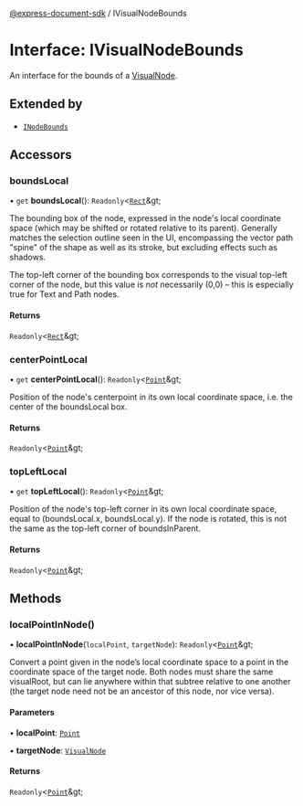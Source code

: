 [@express-document-sdk](../overview.md) / IVisualNodeBounds

# Interface: IVisualNodeBounds

An interface for the bounds of a [VisualNode](../classes/visual-node.md).

## Extended by

-   [`INodeBounds`](i-node-bounds.md)

## Accessors

### boundsLocal

• `get` **boundsLocal**(): `Readonly`&lt;[`Rect`](rect.md)\&gt;

The bounding box of the node, expressed in the node's local coordinate space (which may be shifted or rotated
relative to its parent). Generally matches the selection outline seen in the UI, encompassing the vector path
"spine" of the shape as well as its stroke, but excluding effects such as shadows.

The top-left corner of the bounding box corresponds to the visual top-left corner of the node, but this value is
*not* necessarily (0,0) – this is especially true for Text and Path nodes.

#### Returns

`Readonly`&lt;[`Rect`](rect.md)\&gt;

<HorizontalLine />

### centerPointLocal

• `get` **centerPointLocal**(): `Readonly`&lt;[`Point`](point.md)\&gt;

Position of the node's centerpoint in its own local coordinate space, i.e. the center of the boundsLocal box.

#### Returns

`Readonly`&lt;[`Point`](point.md)\&gt;

<HorizontalLine />

### topLeftLocal

• `get` **topLeftLocal**(): `Readonly`&lt;[`Point`](point.md)\&gt;

Position of the node's top-left corner in its own local coordinate space, equal to (boundsLocal.x,
boundsLocal.y). If the node is rotated, this is not the same as the top-left corner of
boundsInParent.

#### Returns

`Readonly`&lt;[`Point`](point.md)\&gt;

## Methods

### localPointInNode()

• **localPointInNode**(`localPoint`, `targetNode`): `Readonly`&lt;[`Point`](point.md)\&gt;

Convert a point given in the node’s local coordinate space to a point in the coordinate space of the target node.
Both nodes must share the same visualRoot, but can lie anywhere within that subtree relative to one
another (the target node need not be an ancestor of this node, nor vice versa).

#### Parameters

• **localPoint**: [`Point`](point.md)

• **targetNode**: [`VisualNode`](../classes/visual-node.md)

#### Returns

`Readonly`&lt;[`Point`](point.md)\&gt;
